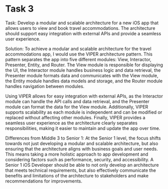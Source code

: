 # Task 3

Task: Develop a modular and scalable architecture for a new iOS app that allows
users to view and book travel accommodations. The architecture should support
easy integration with external APIs and provide a seamless user experience.

Solution: To achieve a modular and scalable architecture for the travel
accommodations app, I would use the VIPER architecture pattern. This pattern
separates the app into five different modules: View, Interactor, Presenter,
Entity, and Router. The View module is responsible for displaying the UI, the
Interactor module handles business logic and data retrieval, the Presenter
module formats data and communicates with the View module, the Entity module
handles data models and storage, and the Router module handles navigation
between modules.

Using VIPER allows for easy integration with external APIs, as the Interactor
module can handle the API calls and data retrieval, and the Presenter module can
format the data for the View module. Additionally, VIPER supports scalability as
each module is independent and can be modified or replaced without affecting
other modules. Finally, VIPER provides a seamless user experience as the
architecture clearly separates responsibilities, making it easier to maintain
and update the app over time.

Differences from Middle 3 to Senior 1: At the Senior 1 level, the focus shifts
towards not just developing a modular and scalable architecture, but also
ensuring that the architecture aligns with business goals and user needs. This
means taking a more holistic approach to app development and considering factors
such as performance, security, and accessibility. A Senior 1 iOS Developer
should be able to not only develop an architecture that meets technical
requirements, but also effectively communicate the benefits and limitations of
the architecture to stakeholders and make recommendations for improvements.
